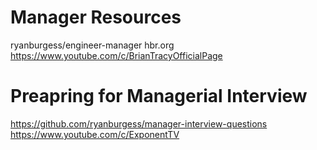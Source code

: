 # Manager Resources
ryanburgess/engineer-manager 
hbr.org
https://www.youtube.com/c/BrianTracyOfficialPage

# Preapring for Managerial Interview
https://github.com/ryanburgess/manager-interview-questions
https://www.youtube.com/c/ExponentTV


